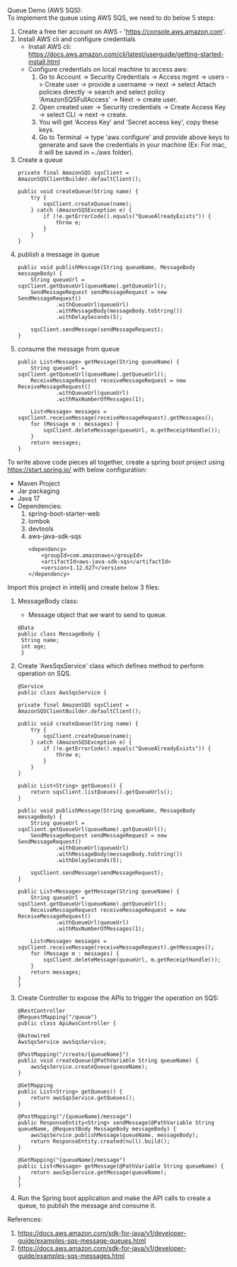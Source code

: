 Queue Demo (AWS SQS):  
To implement the queue using AWS SQS, we need to do below 5 steps:
1. Create a free tier account on AWS - 'https://console.aws.amazon.com'.
2. Install AWS cli and configure credentials
   - Install AWS cli: https://docs.aws.amazon.com/cli/latest/userguide/getting-started-install.html
   - Configure credentials on local machine to access aws:
     1. Go to Account -> Security Credentials -> Access mgmt -> users -> Create user -> provide a username -> next -> select Attach policies directly -> search and select policy 'AmazonSQSFullAccess' -> Next -> create user.
     2. Open created user -> Security credentials -> Create Access Key -> select CLI -> next -> create.
     3. You will get 'Access Key' and 'Secret access key', copy these keys.
     4. Go to Terminal -> type 'aws configure' and provide above keys to generate and save the credentials in your machine (Ex: For mac, it will be saved in ~./aws folder).
3. Create a queue
    ```
   private final AmazonSQS sqsClient = AmazonSQSClientBuilder.defaultClient();

    public void createQueue(String name) {
        try {
            sqsClient.createQueue(name);
        } catch (AmazonSQSException e) {
            if (!e.getErrorCode().equals("QueueAlreadyExists")) {
                throw e;
            }
        }
    }
   ```
4. publish a message in queue
    ```
   public void publishMessage(String queueName, MessageBody messageBody) {
        String queueUrl = sqsClient.getQueueUrl(queueName).getQueueUrl();
        SendMessageRequest sendMessageRequest = new SendMessageRequest()
                .withQueueUrl(queueUrl)
                .withMessageBody(messageBody.toString())
                .withDelaySeconds(5);

        sqsClient.sendMessage(sendMessageRequest);
    }
   ```
5. consume the message from queue
    ```
    public List<Message> getMessage(String queueName) {
        String queueUrl = sqsClient.getQueueUrl(queueName).getQueueUrl();
        ReceiveMessageRequest receiveMessageRequest = new ReceiveMessageRequest()
                .withQueueUrl(queueUrl)
                .withMaxNumberOfMessages(1);

        List<Message> messages = sqsClient.receiveMessage(receiveMessageRequest).getMessages();
        for (Message m : messages) {
            sqsClient.deleteMessage(queueUrl, m.getReceiptHandle());
        }
        return messages;
    }
   ```

To write above code pieces all together, create a spring boot project using https://start.spring.io/ with below configuration:

- Maven Project
- Jar packaging
- Java 17
- Dependencies:
  1. spring-boot-starter-web
  2. lombok
  3. devtools
  4. aws-java-sdk-sqs
        ```
     <dependency>
            <groupId>com.amazonaws</groupId>
            <artifactId>aws-java-sdk-sqs</artifactId>
            <version>1.12.627</version>
        </dependency>
     ```
     
Import this project in intellij and create below 3 files:
1. MessageBody class:
    - Message object that we want to send to queue.
   ```
   @Data
   public class MessageBody {
    String name;
    int age;
    }
   ```
2. Create 'AwsSqsService' class which defines method to perform operation on SQS.
    ```
   @Service
   public class AwsSqsService {

    private final AmazonSQS sqsClient = AmazonSQSClientBuilder.defaultClient();

    public void createQueue(String name) {
        try {
            sqsClient.createQueue(name);
        } catch (AmazonSQSException e) {
            if (!e.getErrorCode().equals("QueueAlreadyExists")) {
                throw e;
            }
        }
    }

    public List<String> getQueues() {
        return sqsClient.listQueues().getQueueUrls();
    }

    public void publishMessage(String queueName, MessageBody messageBody) {
        String queueUrl = sqsClient.getQueueUrl(queueName).getQueueUrl();
        SendMessageRequest sendMessageRequest = new SendMessageRequest()
                .withQueueUrl(queueUrl)
                .withMessageBody(messageBody.toString())
                .withDelaySeconds(5);

        sqsClient.sendMessage(sendMessageRequest);
    }

    public List<Message> getMessage(String queueName) {
        String queueUrl = sqsClient.getQueueUrl(queueName).getQueueUrl();
        ReceiveMessageRequest receiveMessageRequest = new ReceiveMessageRequest()
                .withQueueUrl(queueUrl)
                .withMaxNumberOfMessages(1);

        List<Message> messages = sqsClient.receiveMessage(receiveMessageRequest).getMessages();
        for (Message m : messages) {
            sqsClient.deleteMessage(queueUrl, m.getReceiptHandle());
        }
        return messages;
    }
    }
   ```
3. Create Controller to expose the APIs to trigger the operation on SQS:
    ```
   @RestController
    @RequestMapping("/queue")
    public class ApiAwsController {

    @Autowired
    AwsSqsService awsSqsService;

    @PostMapping("/create/{queueName}")
    public void createQueue(@PathVariable String queueName) {
        awsSqsService.createQueue(queueName);
    }

    @GetMapping
    public List<String> getQueues() {
        return awsSqsService.getQueues();
    }

    @PostMapping("/{queueName}/message")
    public ResponseEntity<String> sendMessage(@PathVariable String queueName, @RequestBody MessageBody messageBody) {
        awsSqsService.publishMessage(queueName, messageBody);
        return ResponseEntity.created(null).build();
    }

    @GetMapping("{queueName}/message")
    public List<Message> getMessage(@PathVariable String queueName) {
        return awsSqsService.getMessage(queueName);
    }
    }
   ```
    
4. Run the Spring boot application and make the API calls to create a queue, to publish the message and consume it.

References:  
1. https://docs.aws.amazon.com/sdk-for-java/v1/developer-guide/examples-sqs-message-queues.html  
2. https://docs.aws.amazon.com/sdk-for-java/v1/developer-guide/examples-sqs-messages.html
     

